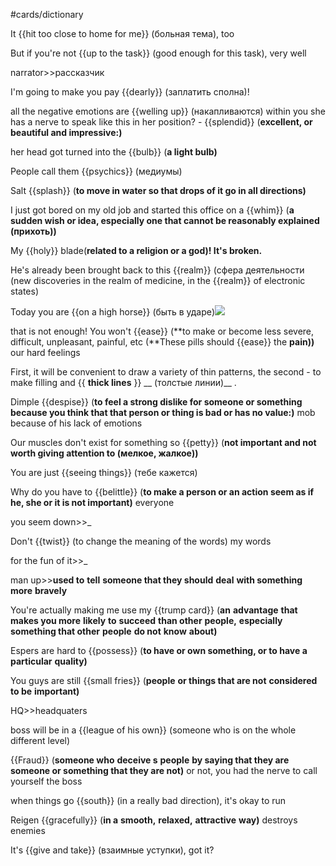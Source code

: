 #cards/dictionary 

It {{hit too close to home for me}} (больная тема), too

But if you're not {{up to the task}} (good enough for this task), very well

narrator>>рассказчик <!--SR:!2024-01-12,10,274-->

I'm going to make you pay {{dearly}} (заплатить сполна)!

all the negative emotions are {{welling up}} (накапливаются) within you
she has a nerve to speak like this in her position? - {{splendid}} (**excellent, or beautiful and impressive:)** <!--SR:!2024-02-02,28,270!2000-01-01,1,250--> 

her head got turned into the {{bulb}} (**a light bulb)** 

People call them {{psychics}} (медиумы) <!--SR:!2024-01-07,3,261--> 

Salt {{splash}} (**to move in water so that drops of it go in all directions)** 

I just got bored on my old job and started this office on a {{whim}} (**a sudden wish or idea, especially one that cannot be reasonably explained (прихоть))** 

My {{holy}} blade(**related to a religion or a god)! It's broken.** 

He's already been brought back to this {{realm}} (сфера деятельности (new discoveries in the realm of medicine, in the {{realm}} of electronic states) 

Today you are {{on a high horse}} (быть в ударе)![](local:///Users/connect/remnote/remnote-62c2eac9d4b97a004623c386/files/lMsNfuPYeY55V_3ZQQvGiZ5vsU5ZqeN60QYC7MTFt54GT2X38EVDHVtKu4CWT1MrVdXpyJaofRH6FeKfiJOkgTX2kqL_aY0_oaPdSM1oLJrEUF8IFFIo_BWUckrWbjkO.png) 

that is not enough! You won't {{ease}} (**to make or become less severe, difficult, unpleasant, painful, etc (**These pills should {{ease}} the **pain))** our hard feelings <!--SR:!2024-01-13,12,274!2024-01-07,4,279--> 

First, it will be convenient to draw a variety of thin patterns, the second - to make filling and {{ __thick lines__ }} __ (толстые линии)__ .

Dimple {{despise}} (**to feel a strong dislike for someone or something because you think that that person or thing is bad or has no value:)** mob because of his lack of emotions 

Our muscles don't exist for something so {{petty}} (**not important and not worth giving attention to (мелкое, жалкое))** 

You are just {{seeing things}} (тебе кажется)

Why do you have to {{belittle}} (**to make a person or an action seem as if he, she or it is not important)** everyone

you seem down>>_ 

Don't {{twist}} (to change the meaning of the words) my words 

for the fun of it>>_ <!--SR:!2024-01-08,4,281-->

man up>>**used to** **tell** **someone that they should** **deal** **with something more** **bravely** 

You're actually making me use my {{trump card}} (**an** **advantage** **that makes you more** **likely** **to** **succeed** **than other** **people,** **especially something that other** **people** **do not** **know** **about)** 

Espers are hard to {{possess}} (**to have or own something, or to have a** **particular** **quality)** <!--SR:!2024-01-09,10,272--> 

You guys are still {{small fries}} (**people** **or things that are not** **considered** **to be** **important)** <!--SR:!2024-01-11,6,258--> 

HQ>>headquaters <!--SR:!2024-01-07,4,279-->

boss will be in a {{league of his own}} (someone who is on the whole different level) <!--SR:!2024-01-13,8,258--> 

{{Fraud}} (**someone who** **deceive s** **people** **by saying that they are someone or something that they are not)** or not, you had the nerve to call yourself the boss <!--SR:!2024-01-08,4,281-->

when things go {{south}} (in a really bad direction), it's okay to run 

Reigen {{gracefully}} (**in a** **smooth,** **relaxed,** **attractive** **way)** destroys enemies <!--SR:!2024-01-25,24,272--> 

It's {{give and take}} (взаимные уступки), got it? 